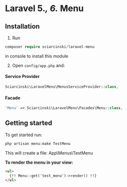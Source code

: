 Laravel 5.*, 6.* Menu
==

## Installation

1. Run
```php   
composer require sciarcinski/laravel-menu
```     
in console to install this module

2. Open `config/app.php` and:

#### Service Provider
```php
Sciarcinski\LaravelMenu\MenusServiceProvider::class,
```

#### Facade
```php
'Menu' => Sciarcinski\LaravelMenu\Facades\Menu::class,
```

## Getting started

To get started run:

```php
php artisan menu:make TestMenu
```
This will create a file: App\Menus\TestMenu

**To render the menu in your view:**
```html
<ul>
  {!! Menu::get('test_menu')->render() !!}
</ul>
```
